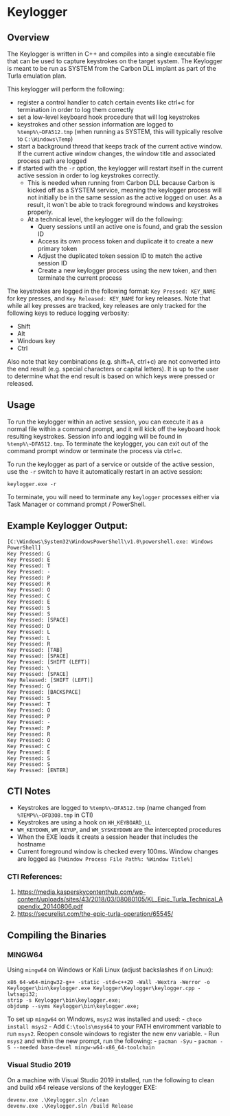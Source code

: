# Keylogger

## Overview
The Keylogger is written in C++ and compiles into a single executable file that can be used to capture keystrokes on the target system.
The Keylogger is meant to be run as SYSTEM from the Carbon DLL implant as part of the Turla emulation plan.

This keylogger will perform the following:
- register a control handler to catch certain events like ctrl+c for termination in order to log them correctly
- set a low-level keyboard hook procedure that will log keystrokes
- keystrokes and other session information are logged to `%temp%\~DFA512.tmp` (when running as SYSTEM, this will typically resolve to `C:\Windows\Temp`)
- start a background thread that keeps track of the current active window. If the current active window changes, the window title and associated process path are logged
- if started with the `-r` option, the keylogger will restart itself in the current active session in order to log keystrokes correctly.
    - This is needed when running from Carbon DLL because Carbon is kicked off as a SYSTEM service, meaning the keylogger process will not initially
    be in the same session as the active logged on user. As a result, it won't be able to track foreground windows and keystrokes properly.
    - At a technical level, the keylogger will do the following:
        - Query sessions until an active one is found, and grab the session ID
        - Access its own process token and duplicate it to create a new primary token
        - Adjust the duplicated token session ID to match the active session ID
        - Create a new keylogger process using the new token, and then terminate the current process

The keystrokes are logged in the following format: `Key Pressed: KEY_NAME` for key presses, and `Key Released: KEY_NAME` for key releases. 
Note that while all key presses are tracked, key releases are only tracked for the following keys to reduce logging verbosity:
- Shift
- Alt
- Windows key
- Ctrl

Also note that key combinations (e.g. shift+A, ctrl+c) are not converted into the end result (e.g. special characters or capital letters). It is up
to the user to determine what the end result is based on which keys were pressed or released.

## Usage
To run the keylogger within an active session, you can execute it as a normal file within a command prompt, and it will kick off the keyboard hook resulting keystrokes. Session info and logging will be found in `%temp%\~DFA512.tmp`. To terminate the keylogger, you can exit out of the command prompt window or terminate the process via ctrl+c.

To run the keylogger as part of a service or outside of the active session, use the `-r` switch to have it automatically restart in an active session:
```
keylogger.exe -r
```
To terminate, you will need to terminate any `keylogger` processes either via Task Manager or command prompt / PowerShell.

## Example Keylogger Output:
```
[C:\Windows\System32\WindowsPowerShell\v1.0\powershell.exe: Windows PowerShell]
Key Pressed: G
Key Pressed: E
Key Pressed: T
Key Pressed: -
Key Pressed: P
Key Pressed: R
Key Pressed: O
Key Pressed: C
Key Pressed: E
Key Pressed: S
Key Pressed: S
Key Pressed: [SPACE]
Key Pressed: D
Key Pressed: L
Key Pressed: L
Key Pressed: R
Key Pressed: [TAB]
Key Pressed: [SPACE]
Key Pressed: [SHIFT (LEFT)]
Key Pressed: \
Key Pressed: [SPACE]
Key Released: [SHIFT (LEFT)]
Key Pressed: G
Key Pressed: [BACKSPACE]
Key Pressed: S
Key Pressed: T
Key Pressed: O
Key Pressed: P
Key Pressed: -
Key Pressed: P
Key Pressed: R
Key Pressed: O
Key Pressed: C
Key Pressed: E
Key Pressed: S
Key Pressed: S
Key Pressed: [ENTER]
```

## CTI Notes
- Keystrokes are logged to `%temp%\~DFA512.tmp` (name changed from `%TEMP%\~DFD3O8.tmp` in CTI)
- Keystrokes are using a hook on `WH_KEYBOARD_LL`
- `WM_KEYDOWN`, `WM_KEYUP`, and `WM_SYSKEYDOWN` are the intercepted procedures
- When the EXE loads it creats a session header that includes the hostname
- Current foreground window is checked every 100ms. Window changes are logged as `[%Window Process File Path%: %Window Title%]`

### CTI References:
1. https://media.kasperskycontenthub.com/wp-content/uploads/sites/43/2018/03/08080105/KL_Epic_Turla_Technical_Appendix_20140806.pdf
2. https://securelist.com/the-epic-turla-operation/65545/

## Compiling the Binaries

### MINGW64
Using `mingw64` on Windows or Kali Linux (adjust backslashes if on Linux):
```
x86_64-w64-mingw32-g++ -static -std=c++20 -Wall -Wextra -Werror -o Keylogger\bin\keylogger.exe Keylogger\Keylogger\keylogger.cpp -lwtsapi32;
strip -s Keylogger\bin\keylogger.exe;
objdump --syms Keylogger\bin\keylogger.exe;
```

To set up `mingw64` on Windows, `msys2` was installed and used:
    - `choco install msys2`
    - Add `C:\tools\msys64` to your PATH enviromment variable to run `msys2`. Reopen console windows to register the new env variable.
    - Run `msys2` and within the new prompt, run the following:
        - `pacman -Syu`
        - `pacman -S --needed base-devel mingw-w64-x86_64-toolchain`

### Visual Studio 2019
On a machine with Visual Studio 2019 installed, run the following to clean and build x64 release versions of the keylogger EXE:

```
devenv.exe .\Keylogger.sln /clean
devenv.exe .\Keylogger.sln /build Release
```
